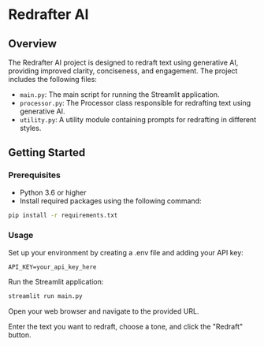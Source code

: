 # Redrafter AI

## Overview

The Redrafter AI project is designed to redraft text using generative AI, providing improved clarity, conciseness, and engagement. The project includes the following files:

- `main.py`: The main script for running the Streamlit application.
- `processor.py`: The Processor class responsible for redrafting text using generative AI.
- `utility.py`: A utility module containing prompts for redrafting in different styles.

## Getting Started

### Prerequisites

- Python 3.6 or higher
- Install required packages using the following command:

```bash
pip install -r requirements.txt
```
### Usage
Set up your environment by creating a .env file and adding your API key:

```env
API_KEY=your_api_key_here
```
Run the Streamlit application:

```bash
streamlit run main.py
```
Open your web browser and navigate to the provided URL.

Enter the text you want to redraft, choose a tone, and click the "Redraft" button.
